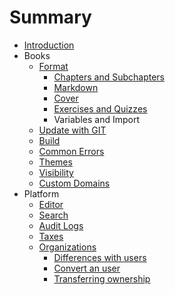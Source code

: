 # Summary

* [Introduction](README.md)
* Books
   * [Format](book/format.md)
       * [Chapters and Subchapters](book/chapters.md)
       * [Markdown](book/markdown.md)
       * [Cover](book/cover.md)
       * [Exercises and Quizzes](book/exercises.md)
       * Variables and Import
   * [Update with GIT](book/push.md)
   * [Build](book/build.md)
   * [Common Errors](book/errors.md)
   * [Themes](book/themes.md)
   * [Visibility](book/visibility.md)
   * [Custom Domains](book/domains.md)
* Platform
   * [Editor](platform/editor.md)
   * [Search](platform/search.md)
   * [Audit Logs](platform/audit_logs.md)
   * [Taxes](platform/taxes.md)
   * [Organizations](platform/organizations/README.md)
       * [Differences with users](platform/organizations/differences.md)
       * [Convert an user](platform/organizations/convert.md)
       * [Transferring ownership](platform/organizations/ownership.md)

